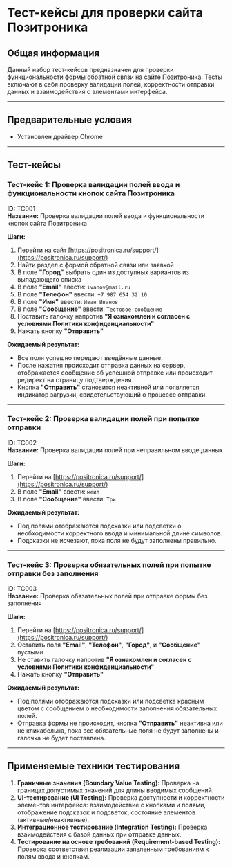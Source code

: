 # Тест-кейсы для проверки сайта Позитроника## Общая информацияДанный набор тест-кейсов предназначен для проверки функциональности формы обратной связи на сайте [Позитроника](https://positronica.ru/support/). Тесты включают в себя проверку валидации полей, корректности отправки данных и взаимодействия с элементами интерфейса.---## Предварительные условия- Установлен драйвер Chrome---## Тест-кейсы### Тест-кейс 1: Проверка валидации полей ввода и функциональности кнопок сайта Позитроника**ID:** TC001  **Название:** Проверка валидации полей ввода и функциональности кнопок сайта Позитроника**Шаги:**  1. Перейти на сайт [https://positronica.ru/support/](https://positronica.ru/support/)  2. Найти раздел с формой обратной связи или заявкой  3. В поле **"Город"** выбрать один из доступных вариантов из выпадающего списка  4. В поле **"Email"** ввести: `ivanov@mail.ru`  5. В поле **"Телефон"** ввести: `+7 987 654 32 10`  6. В поле **"Имя"** ввести: `Иван Иванов`  7. В поле **"Сообщение"** ввести: `Тестовое сообщение`  8. Поставить галочку напротив **"Я ознакомлен и согласен с условиями Политики конфиденциальности"**  9. Нажать кнопку **"Отправить"****Ожидаемый результат:**  - Все поля успешно передают введённые данные.  - После нажатия происходит отправка данных на сервер, отображается сообщение об успешной отправке или происходит редирект на страницу подтверждения.  - Кнопка **"Отправить"** становится неактивной или появляется индикатор загрузки, свидетельствующий о процессе отправки.---### Тест-кейс 2: Проверка валидации полей при попытке отправки**ID:** TC002  **Название:** Проверка валидации полей при неправильном вводе данных**Шаги:**  1. Перейти на [https://positronica.ru/support/](https://positronica.ru/support/)  2. В поле **"Email"** ввести: `мейл`  3. В поле **"Сообщение"** ввести: `Три`  **Ожидаемый результат:**  - Под полями отображаются подсказки или подсветки о необходимости корректного ввода и минимальной длине символов.  - Подсказки не исчезают, пока поля не будут заполнены правильно.---### Тест-кейс 3: Проверка обязательных полей при попытке отправки без заполнения**ID:** TC003  **Название:** Проверка обязательных полей при отправке формы без заполнения**Шаги:**  1. Перейти на [https://positronica.ru/support/](https://positronica.ru/support/)  2. Оставить поля **"Email"**, **"Телефон"**, **"Город"**, и **"Сообщение"** пустыми  3. Не ставить галочку напротив **"Я ознакомлен и согласен с условиями Политики конфиденциальности"**  4. Нажать кнопку **"Отправить"****Ожидаемый результат:**  - Под полями отображаются подсказки или подсветка красным цветом с сообщением о необходимости заполнения обязательных полей.  - Отправка формы не происходит, кнопка **"Отправить"** неактивна или не кликабельна, пока все обязательные поля не будут заполнены и галочка не будет поставлена.---## Применяемые техники тестирования1. **Граничные значения (Boundary Value Testing):** Проверка на границах допустимых значений для длины вводимых сообщений.  2. **UI-тестирование (UI Testing):** Проверка доступности и корректности элементов интерфейса: взаимодействие с кнопками и полями, отображение подсказок и подсветок, состояние элементов (активные/неактивные).  3. **Интеграционное тестирование (Integration Testing):** Проверка взаимодействия с базой данных при отправке данных.  4. **Тестирование на основе требований (Requirement-based Testing):** Проверка соответствия реализации заявленным требованиям к полям ввода и кнопкам.